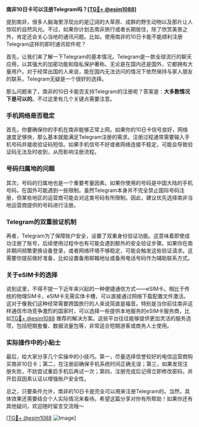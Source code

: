**南非10日卡可以注册Telegram吗？[[TG💪+ @esim1088](https://t.me/s/esim1088)]**

提到南非，很多人脑海里浮现出的是辽阔的大草原、成群的野生动物以及那片让人惊叹的自然风光。不过，如果你计划去南非旅行或者长期居住，除了欣赏美景之外，肯定还会关心当地的通讯问题。比如，使用南非的10日卡能不能顺利注册Telegram这样的即时通讯软件呢？

首先，让我们来了解一下Telegram的基本情况。Telegram是一款全球流行的聊天应用，以其强大的加密功能和隐私保护著称。无论是在国内还是国外，它都拥有大量用户。对于经常出国的人来说，能在国内无法访问的情况下依然保持与家人朋友的联系，Telegram无疑是一个很好的选择。

那么问题来了，南非的10日卡能否支持Telegram的注册呢？答案是：**大多数情况下是可以的**。不过这里有几个关键点需要注意。

### 手机网络是否稳定

首先，你要确保你的手机在南非能够正常上网。如果你的10日卡信号良好，网络速度足够快，那么基本就能满足Telegram注册的需求。注册过程通常需要输入手机号码并接收验证码短信。如果手机信号不好或者网络连接不稳定，可能会导致验证码无法及时收到，从而影响注册流程。

### 号码归属地的问题

其次，号码的归属地也是一个重要考量因素。如果你使用的号码是中国大陆的手机号码，在国外可能遇到一些限制。虽然Telegram本身并不完全禁止国际号码注册，但某些地区的运营商可能会对这类号码有所限制。因此，建议优先选择南非当地运营商提供的号码进行注册。

### Telegram的双重验证机制

再者，Telegram为了保障账户安全，设置了双重身份验证功能。这意味着即使成功注册了账号，后续使用过程中也有可能会遇到额外的安全验证步骤。如果你在南非期间频繁更换设备登录，或者网络环境不够稳定，可能会触发这些验证请求。这需要你提前做好准备，比如设置备用邮箱地址或备用电话号码作为辅助联系方式。

### 关于eSIM卡的选择

说到这里，不得不提一下近年来兴起的一种便捷通信方式——eSIM卡。相比于传统的物理SIM卡，eSIM卡无需实体卡槽，可以直接通过网络下载配置文件激活。这对于像我们这种经常需要跨国旅行的人来说简直是福音。特别是当你前往南非这样通信市场竞争激烈的国家时，可以选择一些提供本地服务的eSIM卡服务商，比如[TG💪+ @esim1088](https://t.me/s/esim1088) 推荐的解决方案。这些平台往往能够提供更加灵活的服务选项，包括短期套餐、数据流量包等，非常适合短期游客或商务人士使用。

### 实际操作中的小贴士

最后，给大家分享几个实操中的小技巧。第一，尽量选择信誉较好的电信运营商购买南非10日卡；第二，在注册前确保手机系统时间正确无误；第三，如果发现注册失败，不妨尝试重启手机后再试一次；第四，注册完成后记得立即修改密码，并开启双因素认证以增强账户安全性。

总之，只要条件允许，南非的10日卡是完全可以用来注册Telegram的。当然，具体效果还需要结合个人实际情况来看待。希望这篇分享对你有所帮助！如果你还有其他疑问，欢迎随时留言交流哦～

[[TG💪+ @esim1088](https://t.me/s/esim1088) ![Image](https://i.postimg.cc/4NQfJmqS/Snipaste-2025-05-13-00-14-12.png)]